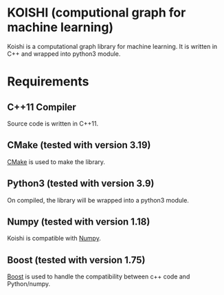 # KOISHI (computional graph for machine learning)

Koishi is a computational graph library for machine learning. It is written in C++ and wrapped into python3 module.

# Requirements

## C++11 Compiler
Source code is written in C++11.

## CMake (tested with version 3.19)
[CMake](https://cmake.org/) is used to make the library.

## Python3 (tested with version 3.9)
On compiled, the library will be wrapped into a python3 module.

## Numpy (tested with version 1.18)
Koishi is compatible with [Numpy](https://numpy.org/).

## Boost (tested with version 1.75)
[Boost](https://www.boost.org/) is used to handle the compatibility between c++ code and Python/numpy.
